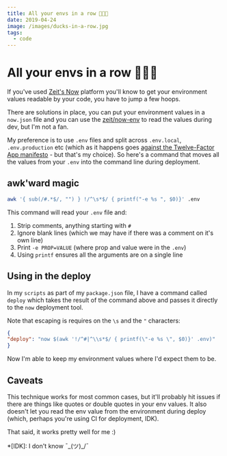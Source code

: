 ```yaml
---
title: All your envs in a row 🦆🦆🦆
date: 2019-04-24
image: /images/ducks-in-a-row.jpg
tags:
  - code
---
```


# All your envs in a row 🦆🦆🦆

If you've used [Zeit's Now](https://zeit.co/now) platform you'll know to get your environment values readable by your code, you have to jump a few hoops.

There are solutions in place, you can put your environment values in a `now.json` file and you can use the [zeit/now-env](https://github.com/zeit/now-env) to read the values during dev, but I'm not a fan.

My preference is to use `.env` files and split across `.env.local`, `.env.production` etc (which as it happens goes [against the Twelve-Factor App manifesto](https://www.npmjs.com/package/dotenv#should-i-have-multiple-env-files) - but that's my choice). So here's a command that moves all the values from your `.env` into the command line during deployment.

<!--more-->

## awk'ward magic

```bash
awk '{ sub(/#.*$/, "") } !/^\s*$/ { printf("-e %s ", $0)}' .env
```

This command will read your `.env` file and:

1. Strip comments, anything starting with `#`
2. Ignore blank lines (which we may have if there was a comment on it's own line)
3. Print `-e PROP=VALUE` (where prop and value were in the `.env`)
4. Using `printf` ensures all the arguments are on a single line

## Using in the deploy

In my `scripts` as part of my `package.json` file, I have a command called `deploy` which takes the result of the command above and passes it directly to the `now` deployment tool.

Note that escaping is requires on the `\s` and the `"` characters:

```json
{
"deploy": "now $(awk '!/^#|^\\s*$/ { printf(\"-e %s \", $0)}' .env)"
}
```

Now I'm able to keep my environment values where I'd expect them to be.

## Caveats

This technique works for most common cases, but it'll probably hit issues if there are things like quotes or double quotes in your env values. It also doesn't let you read the env value from the environment during deploy (which, perhaps you're using CI for deployment, IDK).

That said, it works pretty well for me :)

*[IDK]: I don't know ¯\_(ツ)_/¯
